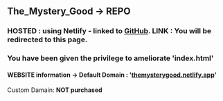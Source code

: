 ## The_Mystery_Good -> **REPO**
### **HOSTED** : using Netlify - linked to **[GitHub](https://github.com/Panos-Jr/The_Mystery_Good)**. LINK : You will be redirected to this page.
### You have been given the privilege to ameliorate 'index.html'  
#### WEBSITE information -> Default Domain : '[themysterygood.netlify.app](https://themysterygood.netlify.app)' 
Custom Damain: **NOT purchased**



